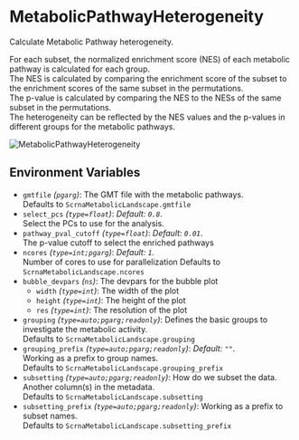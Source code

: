 # MetabolicPathwayHeterogeneity

Calculate Metabolic Pathway heterogeneity.

For each subset, the normalized enrichment score (NES) of each metabolic pathway
is calculated for each group.<br />
The NES is calculated by comparing the enrichment score of the subset to the
enrichment scores of the same subset in the permutations.<br />
The p-value is calculated by comparing the NES to the NESs of the same subset
in the permutations.<br />
The heterogeneity can be reflected by the NES values and the p-values in
different groups for the metabolic pathways.<br />

![MetabolicPathwayHeterogeneity](https://pwwang.github.io/immunopipe/processes/images/MetabolicPathwayHeterogeneity.png)

## Environment Variables

- `gmtfile` *(`pgarg`)*:
    The GMT file with the metabolic pathways.<br />
    Defaults to `ScrnaMetabolicLandscape.gmtfile`
- `select_pcs` *(`type=float`)*: *Default: `0.8`*. <br />
    Select the PCs to use for the analysis.<br />
- `pathway_pval_cutoff` *(`type=float`)*: *Default: `0.01`*. <br />
    The p-value cutoff to select
    the enriched pathways
- `ncores` *(`type=int;pgarg`)*: *Default: `1`*. <br />
    Number of cores to use for parallelization
    Defaults to `ScrnaMetabolicLandscape.ncores`
- `bubble_devpars` *(`ns`)*:
    The devpars for the bubble plot
    - `width` *(`type=int`)*:
        The width of the plot
    - `height` *(`type=int`)*:
        The height of the plot
    - `res` *(`type=int`)*:
        The resolution of the plot
- `grouping` *(`type=auto;pgarg;readonly`)*:
    Defines the basic groups to
    investigate the metabolic activity.<br />
    Defaults to `ScrnaMetabolicLandscape.grouping`
- `grouping_prefix` *(`type=auto;pgarg;readonly`)*: *Default: `""`*. <br />
    Working as a prefix to group
    names.<br />
    Defaults to `ScrnaMetabolicLandscape.grouping_prefix`
- `subsetting` *(`type=auto;pgarg;readonly`)*:
    How do we subset the data.<br />
    Another column(s) in the metadata.<br />
    Defaults to `ScrnaMetabolicLandscape.subsetting`
- `subsetting_prefix` *(`type=auto;pgarg;readonly`)*:
    Working as a prefix to
    subset names.<br />
    Defaults to `ScrnaMetabolicLandscape.subsetting_prefix`

